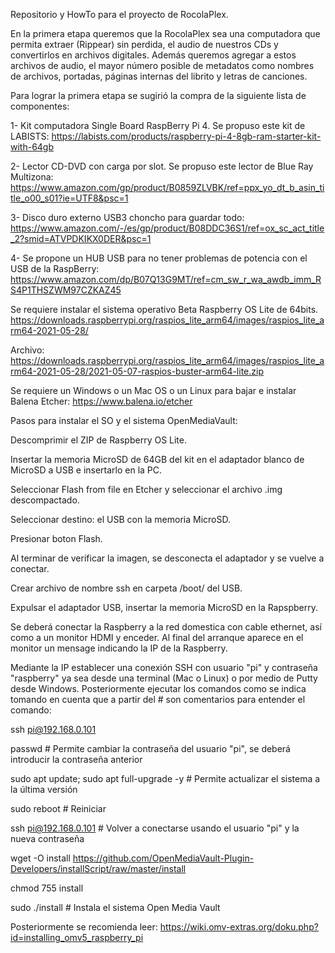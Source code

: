 Repositorio y HowTo para el proyecto de RocolaPlex.

En la primera etapa queremos que la RocolaPlex sea una computadora que permita extraer (Rippear) 
sin perdida, el audio de nuestros CDs y convertirlos en archivos digitales. Además queremos agregar
a estos archivos de audio, el mayor número posible de metadatos como nombres de archivos, portadas,
páginas internas del librito y letras de canciones.

Para lograr la primera etapa se sugirió la compra de la siguiente lista de componentes:

1- Kit computadora Single Board RaspBerry Pi 4. Se propuso este kit de LABISTS:
https://labists.com/products/raspberry-pi-4-8gb-ram-starter-kit-with-64gb

2- Lector CD-DVD con carga por slot. Se propuso este lector de Blue Ray Multizona:
https://www.amazon.com/gp/product/B0859ZLVBK/ref=ppx_yo_dt_b_asin_title_o00_s01?ie=UTF8&psc=1

3- Disco duro externo USB3 choncho para guardar todo:
https://www.amazon.com/-/es/gp/product/B08DDC36S1/ref=ox_sc_act_title_2?smid=ATVPDKIKX0DER&psc=1

4- Se propone un HUB USB para no tener problemas de potencia con el USB de la RaspBerry:
https://www.amazon.com/dp/B07Q13G9MT/ref=cm_sw_r_wa_awdb_imm_RS4P1THSZWM97CZKAZ45

Se requiere instalar el sistema operativo Beta Raspberry OS Lite de 64bits. 
https://downloads.raspberrypi.org/raspios_lite_arm64/images/raspios_lite_arm64-2021-05-28/

Archivo:
https://downloads.raspberrypi.org/raspios_lite_arm64/images/raspios_lite_arm64-2021-05-28/2021-05-07-raspios-buster-arm64-lite.zip

Se requiere un Windows o un Mac OS o un Linux para bajar e instalar Balena Etcher:
https://www.balena.io/etcher

Pasos para instalar el SO y el sistema OpenMediaVault:

Descomprimir el ZIP de Raspberry OS Lite.

Insertar la memoria MicroSD de 64GB del kit en el adaptador blanco de MicroSD a USB e insertarlo en la PC.

Seleccionar Flash from file en Etcher y seleccionar el archivo .img descompactado.

Seleccionar destino: el USB con la memoria MicroSD.

Presionar boton Flash.

Al terminar de verificar la imagen, se desconecta el adaptador y se vuelve a conectar.

Crear archivo de nombre ssh en carpeta /boot/ del USB.

Expulsar el adaptador USB, insertar la memoria MicroSD en la Rapspberry.

Se deberá conectar la Raspberry a la red domestica con cable ethernet, así como a un monitor HDMI
y enceder. Al final del arranque aparece en el monitor un mensage indicando la IP de la Raspberry.

Mediante la IP establecer una conexión SSH con usuario "pi" y contraseña "raspberry" ya sea desde 
una terminal (Mac o Linux) o por medio de Putty desde Windows. Posteriormente ejecutar los comandos
como se indica tomando en cuenta que a partir del # son comentarios para entender el comando:

ssh pi@192.168.0.101

passwd # Permite cambiar la contraseña del usuario "pi", se deberá introducir la contraseña anterior

sudo apt update; sudo apt full-upgrade -y # Permite actualizar el sistema a la última versión

sudo reboot # Reiniciar

ssh pi@192.168.0.101 # Volver a conectarse usando el usuario "pi" y la nueva contraseña

wget -O install https://github.com/OpenMediaVault-Plugin-Developers/installScript/raw/master/install

chmod 755 install

sudo ./install # Instala el sistema Open Media Vault

Posteriormente se recomienda leer:
https://wiki.omv-extras.org/doku.php?id=installing_omv5_raspberry_pi


